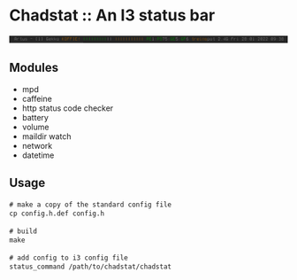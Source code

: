 # Chadstat :: An I3 status bar

![screenshot.png](screenshot.png)

## Modules
- mpd
- caffeine
- http status code checker
- battery
- volume
- maildir watch
- network
- datetime

## Usage

    # make a copy of the standard config file
    cp config.h.def config.h

    # build
    make

    # add config to i3 config file
    status_command /path/to/chadstat/chadstat

